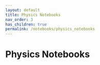 ```yaml
---
layout: default
title: Physics Notebooks
nav_order: 3
has_children: true
permalink: /notebooks/physics_notebooks
---
```


# Physics Notebooks
